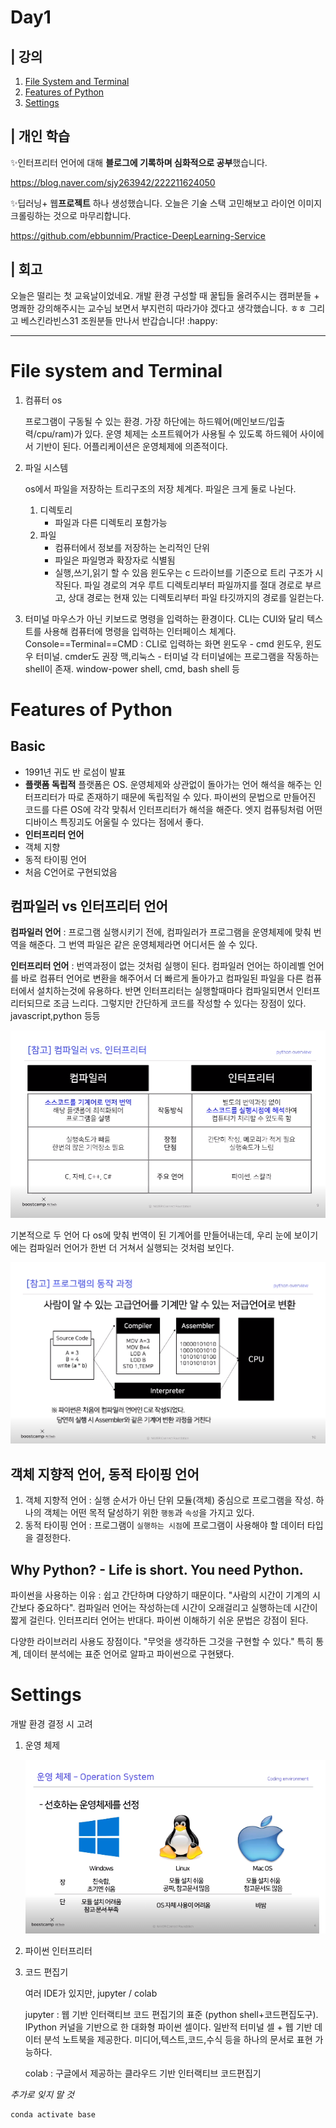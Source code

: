 # Day1



## | 강의

1. [File System and Terminal](#file-system-and-terminal)
2. [Features of Python](#features-of-python)
3. [Settings](#settings)




## | 개인 학습

:sparkles:인터프리터 언어에 대해 **블로그에 기록하며 심화적으로 공부**했습니다.

https://blog.naver.com/sjy263942/222211624050

:sparkles:딥러닝+ 웹**프로젝트** 하나 생성했습니다. 오늘은 기술 스택 고민해보고 라이언 이미지 크롤링하는 것으로 마무리합니다.

https://github.com/ebbunnim/Practice-DeepLearning-Service




## | 회고

오늘은 떨리는 첫 교육날이었네요. 개발 환경 구성할 때 꿀팁들 올려주시는 캠퍼분들 + 명쾌한 강의해주시는 교수님 보면서 부지런히 따라가야 겠다고 생각했습니다. ㅎㅎ 그리고 베스킨라빈스31 조원분들 만나서 반갑습니다! :happy:



---

# File system and Terminal

1. 컴퓨터 os

   프로그램이 구동될 수 있는 환경. 가장 하단에는 하드웨어(메인보드/입출력/cpu/ram)가 있다. 운영 체제는 소프트웨어가 사용될 수 있도록 하드웨어 사이에서 기반이 된다. 어플리케이션은 운영체제에 의존적이다. 

   
2. 파일 시스템

   os에서 파일을 저장하는 트리구조의 저장 체계다. 파일은 크게 둘로 나뉜다.
   1. 디렉토리
      * 파일과 다른 디렉토리 포함가능
   2. 파일
      - 컴퓨터에서 정보를 저장하는 논리적인 단위
      - 파일은 파일명과 확장자로 식별됨
      - 실행,쓰기,읽기 할 수 있음
   윈도우는 c 드라이브를 기준으로 트리 구조가 시작된다. 파일 경로의 겨우 루트 디렉토리부터 파일까지를 절대 경로로 부르고, 상대 경로는 현재 있는 디렉토리부터 파일 타깃까지의 경로를 일컫는다. 

3. 터미널
   마우스가 아닌 키보드로 명령을 입력하는 환경이다. CLI는 CUI와 달리 텍스트를 사용해 컴퓨터에 명령을 입력하는 인터페이스 체계다.
   Console==Terminal==CMD : CLI로 입력하는 화면
   윈도우 - cmd 윈도우, 윈도우 터미널. cmder도 권장
   맥,리눅스 - 터미널
   각 터미널에는 프로그램을 작동하는 shell이 존재. 
   window-power shell, cmd, bash shell 등


# Features of Python

## Basic

- 1991년 귀도 반 로섬이 발표
- **플랫폼 독립적**
  플랫폼은 OS. 운영체제와 상관없이 돌아가는 언어
  해석을 해주는 인터프리터가 따로 존재하기 때문에 독립적일 수 있다. 파이썬의 문법으로 만들어진 코드를 다른 OS에 각각 맞춰서 인터프리터가 해석을 해준다. 엣지 컴퓨팅처럼 어떤 디바이스 특징괴도 어울릴 수 있다는 점에서 좋다.
- **인터프리터 언어**
- 객체 지향
- 동적 타이핑 언어
-  처음 C언어로 구현되었음



## 컴파일러 vs 인터프리터 언어

**컴파일러 언어** : 프로그램 실행시키기 전에, 컴파일러가 프로그램을 운영체제에 맞춰 번역을 해준다. 그 번역 파일은 같은 운영체제라면 어디서든 쓸 수 있다.

**인터프리터 언어** : 번역과정이 없는 것처럼 실행이 된다. 컴파일러 언어는 하이레벨 언어를 바로 컴퓨터 언어로 변환을 해주어서 더 빠르게 돌아가고 컴파일된 파일을 다른 컴퓨터에서 설치하는것에 유용하다. 반면 인터프리터는 실행할때마다 컴파일되면서 인터프리터되므로 조금 느리다. 그렇지만 간단하게 코드를 작성할 수 있다는 장점이 있다. javascript,python 등등

![image-20210118104930193](images/image-20210118104930193.png)

기본적으로 두 언어 다 os에 맞춰 번역이 된 기계어를 만들어내는데, 우리 눈에 보이기에는 컴파일러 언어가 한번 더 거쳐서 실행되는 것처럼 보인다. 

![image-20210118105236745](images/image-20210118105236745.png)



## 객체 지향적 언어, 동적 타이핑 언어

1. 객체 지향적 언어 : 실행 순서가 아닌 단위 모듈(객체) 중심으로 프로그램을 작성. 하나의 객체는 어떤 목적 달성하기 위한 `행동`과 `속성`을 가지고 있다.
2. 동적 타이핑 언어 : 프로그램이 `실행하는 시점`에 프로그램이 사용해야 할 데이터 타입을 결정한다.


## Why Python? - Life is short. You need Python.

파이썬을 사용하는 이유 : 쉽고 간단하며 다양하기 때문이다. "사람의 시간이 기계의 시간보다 중요하다". 컴파일러 언어는 작성하는데 시간이 오래걸리고 실행하는데 시간이 짧게 걸린다. 인터프리터 언어는 반대다. 파이썬 이해하기 쉬운 문법은 강점이 된다.

다양한 라이브러리 사용도 장점이다. "무엇을 생각하든 그것을 구현할 수 있다." 특히 통계, 데이터 분석에는 표준 언어로 알파고 파이썬으로 구현됐다.



# Settings

개발 환경 결정 시 고려

1. 운영 체제 

   ![image-20210118110146004](images/image-20210118110146004.png)

2. 파이썬 인터프리터

3. 코드 편집기

   여러 IDE가 있지만, jupyter / colab

   jupyter : 웹 기반 인터랙티브 코드 편집기의 표준 (python shell+코드편집도구). IPython 커널을 기반으로 한 대화형 파이썬 셀이다. 일반적 터미널 셀 + 웹 기반 데이터 분석 노트북을 제공한다. 미디어,텍스트,코드,수식 등을 하나의 문서로 표현 가능하다.

   colab : 구글에서 제공하는 클라우드 기반 인터랙티브 코드편집기


*추가로 잊지 말 것*

```python
conda activate base
```




